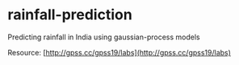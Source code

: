 # rainfall-prediction
Predicting rainfall in India using gaussian-process models

Resource: [http://gpss.cc/gpss19/labs](http://gpss.cc/gpss19/labs)

